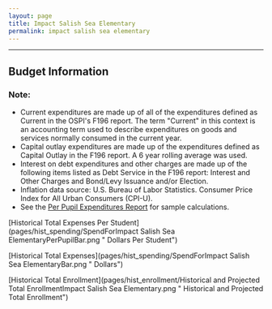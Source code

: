 ```yaml
---
layout: page
title: Impact Salish Sea Elementary
permalink: impact salish sea elementary
---
```




___

## Budget Information
### Note:
- Current expenditures are made up of all of the expenditures defined as Current in the OSPI's F196 report. The term "Current" in this context is an accounting term used to describe expenditures on goods and services normally consumed in the current year.
- Capital outlay expenditures are made up of the expenditures defined as Capital Outlay in the F196 report. A 6 year rolling average was used.
- Interest on debt expenditures and other charges are made up of the following items listed as Debt Service in the F196 report: Interest and Other Charges and Bond/Levy Issuance and/or Election.
- Inflation data source: U.S. Bureau of Labor Statistics. Consumer Price Index for All Urban Consumers (CPI-U).
- See the [Per Pupil Expenditures Report](report_expenditures) for sample calculations.

[Historical Total Expenses Per Student](pages/hist_spending/SpendForImpact Salish Sea ElementaryPerPupilBar.png " Dollars Per Student")

[Historical Total Expenses](pages/hist_spending/SpendForImpact Salish Sea ElementaryBar.png " Dollars")

[Historical Total Enrollment](pages/hist_enrollment/Historical and Projected Total EnrollmentImpact Salish Sea Elementary.png " Historical and Projected Total Enrollment")

